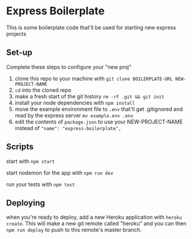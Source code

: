 # Express Boilerplate

This is some boilerplate code that'll be used for starting new express projects

## Set-up

Complete these steps to configure your "new proj"

1. clone this repo to your machine with `git clone BOILERPLATE-URL NEW-PROJECT-NAME`
2. `cd` into the cloned repo
3. make a fresh start of the git history `rm -rf .git && git init`
4. install your node dependencies with `npm install`
5. move the example environment file to `.env` that'll get .gitignored and read by the express server `mv example.env .env`
6. edit the contents of `package.json` to use your NEW-PROJECT-NAME instead of `"name": "express-boilerplate",`

## Scripts

start with `npm start`

start nodemon for the app with `npm run dev`

run your tests with `npm test`

## Deploying

when you're ready to deploy, add a new Heroku application with `heroku create`.  This will make a new git remote called "heroku" and you can then `npm run deploy` to push to this remote's master branch.